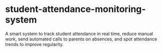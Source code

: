 # student-attendance-monitoring-system
A smart system to track student attendance in real time, reduce manual work, send automated calls to parents on absences, and spot attendance trends to improve regularity.
